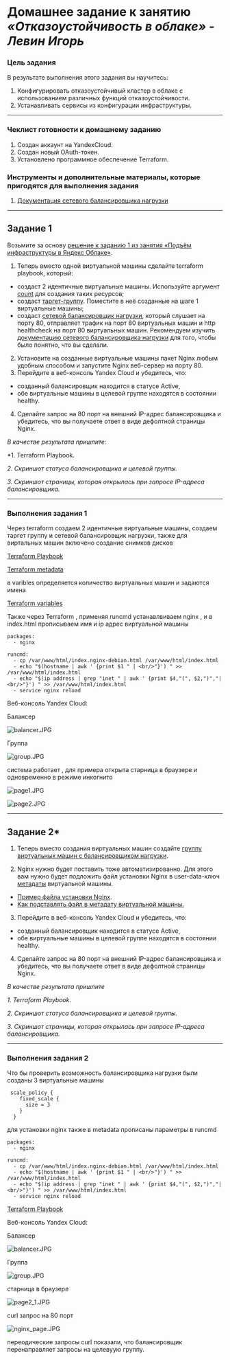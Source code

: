 # Домашнее задание к занятию  <br>  ***«Отказоустойчивость в облаке» - Левин Игорь***

### Цель задания

В результате выполнения этого задания вы научитесь:  
1. Конфигурировать отказоустойчивый кластер в облаке с использованием различных функций отказоустойчивости. 
2. Устанавливать сервисы из конфигурации инфраструктуры.

------

### Чеклист готовности к домашнему заданию

1. Создан аккаунт на YandexCloud.  
2. Создан новый OAuth-токен.  
3. Установлено программное обеспечение  Terraform.   


### Инструменты и дополнительные материалы, которые пригодятся для выполнения задания

1. [Документация сетевого балансировщика нагрузки](https://cloud.yandex.ru/docs/network-load-balancer/quickstart)

 ---

## Задание 1 

Возьмите за основу [решение к заданию 1 из занятия «Подъём инфраструктуры в Яндекс Облаке»](https://github.com/netology-code/sdvps-homeworks/blob/main/7-03.md#задание-1).
1. Теперь вместо одной виртуальной машины сделайте terraform playbook, который:
- создаст 2 идентичные виртуальные машины. Используйте аргумент [count](https://www.terraform.io/docs/language/meta-arguments/count.html) для создания таких ресурсов;
- создаст [таргет-группу](https://registry.terraform.io/providers/yandex-cloud/yandex/latest/docs/resources/lb_target_group). Поместите в неё созданные на шаге 1 виртуальные машины;
- создаст [сетевой балансировщик нагрузки](https://registry.terraform.io/providers/yandex-cloud/yandex/latest/docs/resources/lb_network_load_balancer), который слушает на порту 80, отправляет трафик на порт 80 виртуальных машин и http healthcheck на порт 80 виртуальных машин.
Рекомендуем изучить [документацию сетевого балансировщика нагрузки](https://cloud.yandex.ru/docs/network-load-balancer/quickstart) для того, чтобы было понятно, что вы сделали.
2. Установите на созданные виртуальные машины пакет Nginx любым удобным способом и запустите Nginx веб-сервер на порту 80.
3. Перейдите в веб-консоль Yandex Cloud и убедитесь, что: 
- созданный балансировщик находится в статусе Active,
- обе виртуальные машины в целевой группе находятся в состоянии healthy.
4. Сделайте запрос на 80 порт на внешний IP-адрес балансировщика и убедитесь, что вы получаете ответ в виде дефолтной страницы Nginx.

*В качестве результата пришлите:*

*1. Terraform Playbook.

*2. Скриншот статуса балансировщика и целевой группы.*

*3. Скриншот страницы, которая открылась при запросе IP-адреса балансировщика.*

----

### Выполнения задания 1

Через terraform создаем 2 идентичные виртуальные машины, создаем таргет группу и сетевой балансировщик нагрузки,
также для виртальных машин включено создание снимков дисков 

[Terraform Playbook ](https://github.com/elekpow/sflt-4/blob/main/sflt-4/main.tf)

[Terraform metadata ](https://github.com/elekpow/sflt-4/blob/main/sflt-4/metadata.yaml)

в varibles определяется количество виртуальных машин и  задаются имена

[Terraform variables ](https://github.com/elekpow/sflt-4/blob/main/sflt-4/variables.tf)


Также через Terraform , применяя runcmd устанавлвиваем nginx , и в index.html прописываем имя и ip адрес виртуальной машины

```
packages:
  - nginx

runcmd:
  - cp /var/www/html/index.nginx-debian.html /var/www/html/index.html
  - echo "$(hostname | awk ' {print $1 " | <br/>"}') " >> /var/www/html/index.html
  - echo "$(ip address | grep "inet " | awk ' {print $4,"(", $2,")","| <br/>"}') " >> /var/www/html/index.html
  - service nginx reload

```

Веб-консоль Yandex Cloud:

Балансер

![balancer.JPG](https://github.com/elekpow/sflt-4/blob/main/sflt-4/balancer.JPG)

Группа

![group.JPG](https://github.com/elekpow/sflt-4/blob/main/sflt-4/group.JPG)

система работает , для примера открыта старница в браузере и одновременно в режиме инкогнито

![page1.JPG](https://github.com/elekpow/sflt-4/blob/main/sflt-4/page1.JPG)


![page2.JPG](https://github.com/elekpow/sflt-4/blob/main/sflt-4/page2.JPG)


---

## Задание 2*

1. Теперь вместо создания виртуальных машин создайте [группу виртуальных машин с балансировщиком нагрузки](https://cloud.yandex.ru/docs/compute/operations/instance-groups/create-with-balancer).

2. Nginx нужно будет поставить тоже автоматизированно. Для этого вам нужно будет подложить файл установки Nginx в user-data-ключ [метадаты](https://cloud.yandex.ru/docs/compute/concepts/vm-metadata) виртуальной машины.

- [Пример файла установки Nginx](https://github.com/nar3k/yc-public-tasks/blob/master/terraform/metadata.yaml).
- [Как подставлять файл в метадату виртуальной машины.](https://github.com/nar3k/yc-public-tasks/blob/a6c50a5e1d82f27e6d7f3897972adb872299f14a/terraform/main.tf#L38)

3. Перейдите в веб-консоль Yandex Cloud и убедитесь, что: 

- созданный балансировщик находится в статусе Active,
- обе виртуальные машины в целевой группе находятся в состоянии healthy.

4. Сделайте запрос на 80 порт на внешний IP-адрес балансировщика и убедитесь, что вы получаете ответ в виде дефолтной страницы Nginx.

*В качестве результата пришлите*

*1. Terraform Playbook.*

*2. Скриншот статуса балансировщика и целевой группы.*

*3. Скриншот страницы, которая открылась при запросе IP-адреса балансировщика.*

----

### Выполнения задания 2


Что бы проверить возможность балансировщика нагрузки были созданы 3 виртуальные машины

```
 scale_policy {
    fixed_scale {
      size = 3
    }
  }
```


для установки nginx также в metadata прописаны параметры в runcmd

```
packages:
  - nginx

runcmd:
  - cp /var/www/html/index.nginx-debian.html /var/www/html/index.html
  - echo "$(hostname | awk ' {print $1 " | <br/>"}') " >> /var/www/html/index.html
  - echo "$(ip address | grep "inet " | awk ' {print $4,"(", $2,")","| <br/>"}') " >> /var/www/html/index.html
  - service nginx reload

```

[Terraform Playbook ](https://github.com/elekpow/sflt-4/blob/main/sflt-4/main_2.tf)

Веб-консоль Yandex Cloud:

Балансер

![balancer.JPG](https://github.com/elekpow/sflt-4/blob/main/sflt-4/balancer2.JPG)

Группа

![group.JPG](https://github.com/elekpow/sflt-4/blob/main/sflt-4/group2.JPG)

старница в браузере 

![page2_1.JPG](https://github.com/elekpow/sflt-4/blob/main/sflt-4/page2_1.JPG)

curl запрос на 80 порт

![nginx_page.JPG](https://github.com/elekpow/sflt-4/blob/main/sflt-4/nginx_page.JPG)


переодические запросы curl показали, что балансировщик перенаправляет запросы  на целевуую группу. 